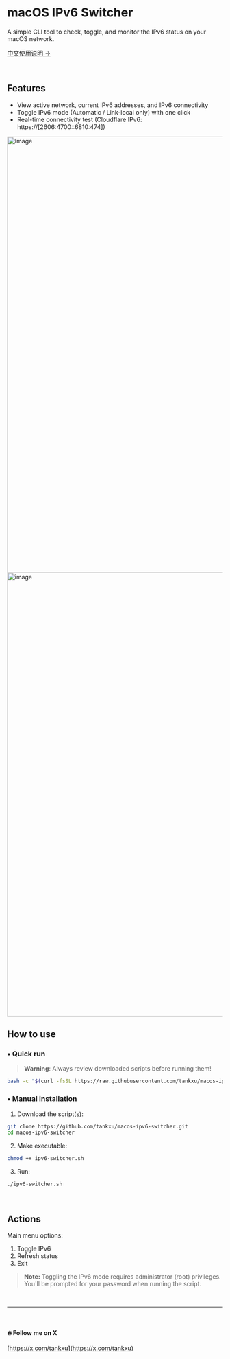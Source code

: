 # macOS IPv6 Switcher

A simple CLI tool to check, toggle, and monitor the IPv6 status on your macOS network.  

[中文使用说明 →](./README_CN.md)

<br/>

## Features

- View active network, current IPv6 addresses, and IPv6 connectivity
- Toggle IPv6 mode (Automatic / Link-local only) with one click
- Real-time connectivity test (Cloudflare IPv6: https://[2606:4700::6810:474])
  
<img width="1016" alt="Image" src="https://github.com/user-attachments/assets/a2b7c973-36bb-40e4-be19-e9a3c4ee3baa" />
<img width="1035" alt="image" src="https://github.com/user-attachments/assets/706c4389-9aa0-4a1e-ace8-756f047063c8" />

## How to use

### •	Quick run

> **Warning**: Always review downloaded scripts before running them!

```bash
bash -c "$(curl -fsSL https://raw.githubusercontent.com/tankxu/macos-ipv6-switcher/main/ipv6-switcher.sh)"
```
### •	Manual installation
1.	Download the script(s):
```bash
git clone https://github.com/tankxu/macos-ipv6-switcher.git
cd macos-ipv6-switcher
```

2.	Make executable:
```bash
chmod +x ipv6-switcher.sh
```

3. Run:
```bash
./ipv6-switcher.sh
```

<br/>

## Actions

Main menu options:

1. Toggle IPv6
2. Refresh status
3. Exit

> **Note:** Toggling the IPv6 mode requires administrator (root) privileges.  
> You'll be prompted for your password when running the script.

<br />

------------

<br />

#### 🔥 Follow me on X
[https://x.com/tankxu](https://x.com/tankxu)

<br />
